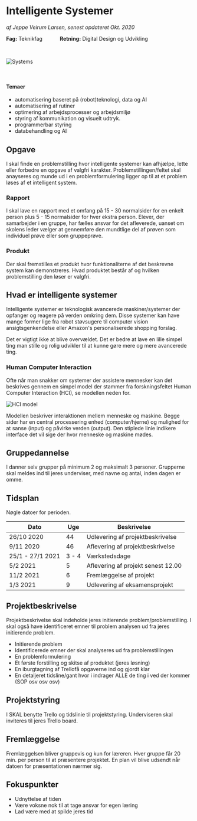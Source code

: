 # Intelligente Systemer

*af Jeppe Veirum Larsen, senest opdateret Okt. 2020*

**Fag:** Teknikfag&nbsp; &nbsp; &nbsp; &nbsp;&nbsp; &nbsp; &nbsp;**Retning:** Digital Design og Udvikling

<br/>

![Systems](https://machinelearning.technicacuriosa.com/wp-content/uploads/sites/7/2018/11/Smart_Patent_Featured_Image-808x454.jpg)

<br/>

#### Temaer

- automatisering baseret på (robot)teknologi, data og AI
- automatisering af rutiner
- optimering af arbejdsprocesser og arbejdsmiljø
- styring af kommunikation og visuelt udtryk.
- programmerbar styring
- databehandling og AI



## Opgave

I skal finde en problemstilling hvor intelligente systemer kan afhjælpe, lette eller forbedre en opgave af valgfri karakter. Problemstillingen/feltet skal anayseres og munde ud i en problemformulering ligger op til at et problem løses af et intelligent system.

### Rapport

I skal lave en rapport med et omfang på 15 - 30 normalsider for en enkelt person plus 5 - 15 normalsider for hver ekstra person. Elever, der samarbejder i en gruppe, har fælles ansvar for det afleverede, uanset om skolens leder vælger at gennemføre den mundtlige del af prøven som individuel prøve eller som gruppeprøve.

### Produkt

Der skal fremstilles et produkt hvor funktionaliterne af det beskrevne system kan demonstreres. Hvad produktet består af og hvilken problemstilling den løser er valgfri.



## Hvad er intelligente systemer

Intelligente systemer  er teknologisk avancerede maskiner/systemer der opfanger og reagere på verden omkring dem. Disse systemer kan have mange former lige fra robot støvsugere til computer vision ansigtsgenkendelse eller Amazon's personaliserede shopping forslag.

Det er vigtigt ikke at blive overvældet. Det er bedre at lave en lille simpel ting man stille og rolig udvikler til at kunne gøre mere og mere avancerede ting.



### Human Computer Interaction

Ofte når man snakker om systemer der assistere mennesker kan det beskrives gennem en simpel model der stammer fra forskningsfeltet Human Computer Interaction (HCI), se modellen neden for.  

![HCI model](https://deseng.ryerson.ca/dokuwiki/_media/design:hmil-chapanis.png?w=350&tok=420af0)

Modellen beskriver interaktionen mellem menneske og maskine. Begge sider har en central processering enhed (computer/hjerne) og mulighed for at sanse (input) og påvirke verden (output). Den stiplede linie indikere interface det vil sige der hvor menneske og maskine mødes. 

## Gruppedannelse

I danner selv grupper på minimum 2 og maksimalt 3 personer. Grupperne skal meldes ind til jeres underviser, med navne og antal, inden dagen er omme.





## Tidsplan

Nøgle datoer for perioden.

| Dato             | Uge   | Beskrivelse                        |
| ---------------- | ----- | ---------------------------------- |
| 26/10 2020       | 44    | Udlevering af projektbeskrivelse   |
| 9/11 2020        | 46    | Aflevering af projektbeskrivelse   |
| 25/1 - 27/1 2021 | 3 - 4 | Værkstedsdage                      |
| 5/2 2021         | 5     | Aflevering af projekt senest 12.00 |
| 11/2 2021        | 6     | Fremlæggelse af projekt            |
| 1/3 2021         | 9     | Udlevering af eksamensprojekt      |



## Projektbeskrivelse

Projektbeskrivelse skal indeholde jeres initierende problem/problemstilling. I skal også have identificeret emner til problem analysen ud fra jeres initierende problem. 



- Initierende problem
- Identificerede emner der skal analyseres ud fra problemstillingen
- En problemformulering
- Et første forstilling og skitse af produktet (jeres løsning)
- En iburgtagning af Trellofå opgaverne ind og gjordt klar
- En detaljeret tidsline/gant hvor i indrager ALLE de ting i ved der kommer (SOP osv osv osv) 



## Projektstyring

I SKAL benytte Trello og tidslinie til projektstyring. Underviseren skal inviteres til jeres Trello board.



## Fremlæggelse

Fremlæggelsen bliver gruppevis og kun for læreren. Hver gruppe får 20 min. per person til at præsentere projektet. En plan vil blive udsendt når datoen for præsentationen nærmer sig.



## Fokuspunkter

- Udnyttelse af tiden
- Være voksne nok til at tage ansvar for egen læring
- Lad være med at spilde jeres tid

